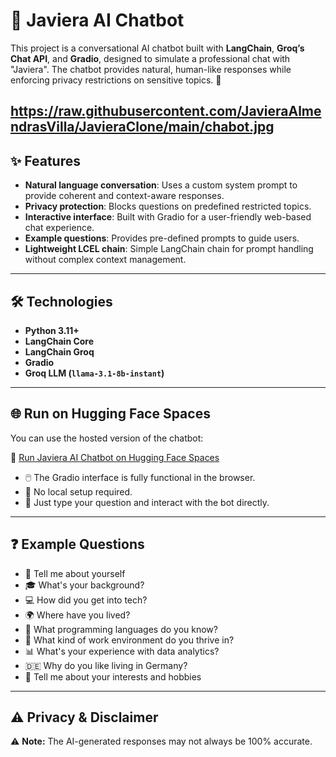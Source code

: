 # 🤖 Javiera AI Chatbot

This project is a conversational AI chatbot built with **LangChain**, **Groq’s Chat API**, and **Gradio**, designed to simulate a professional chat with "Javiera". The chatbot provides natural, human-like responses while enforcing privacy restrictions on sensitive topics. 💬

https://raw.githubusercontent.com/JavieraAlmendrasVilla/JavieraClone/main/chabot.jpg
---

## ✨ Features

- **Natural language conversation**: Uses a custom system prompt to provide coherent and context-aware responses.
- **Privacy protection**: Blocks questions on predefined restricted topics.
- **Interactive interface**: Built with Gradio for a user-friendly web-based chat experience.
- **Example questions**: Provides pre-defined prompts to guide users.
- **Lightweight LCEL chain**: Simple LangChain chain for prompt handling without complex context management.

---

## 🛠️ Technologies

- **Python 3.11+**
- **LangChain Core**
- **LangChain Groq**
- **Gradio**
- **Groq LLM (`llama-3.1-8b-instant`)**

---

## 🌐 Run on Hugging Face Spaces

You can use the hosted version of the chatbot:

🔗 [Run Javiera AI Chatbot on Hugging Face Spaces](https://huggingface.co/spaces/javiialmendras/Javiera)

- 🖱️ The Gradio interface is fully functional in the browser.
- 🚫 No local setup required.
- 💬 Just type your question and interact with the bot directly.

---

## ❓ Example Questions

- 🙋 Tell me about yourself
- 🎓 What's your background?
- 💻 How did you get into tech?
- 🌍 Where have you lived?
- 📝 What programming languages do you know?
- 🏢 What kind of work environment do you thrive in?
- 📊 What's your experience with data analytics?
- 🇩🇪 Why do you like living in Germany?
- 🎨 Tell me about your interests and hobbies

---

## ⚠️ Privacy & Disclaimer

⚠️ **Note:** The AI-generated responses may not always be 100% accurate.
